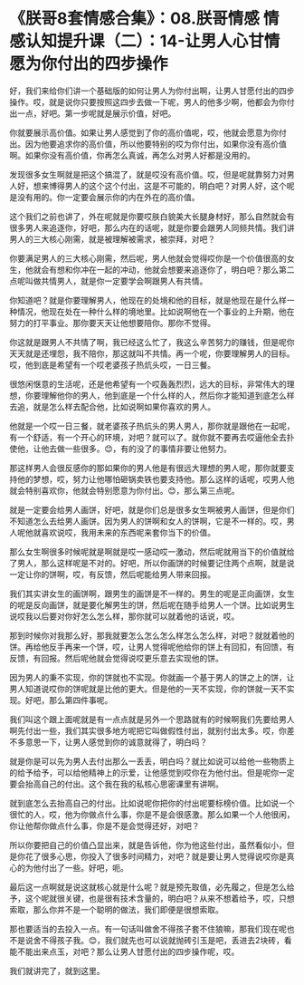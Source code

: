 # 《朕哥8套情感合集》：08.朕哥情感 情感认知提升课（二）：14-让男人心甘情愿为你付出的四步操作

好，我们来给你们讲一个基础版的如何让男人为你付出啊，让男人甘愿付出的四步操作。哎，就是说你只要按照这四步去做一下呢，男人的他多少啊，他都会为你付出一点，好吧。第一步呢就是展示价值，好吧。

你就要展示高价值。如果让男人感觉到了你的高价值呢，哎，他就会愿意为你付出。因为他要追求你的高价值，所以他要特别的哎为你付出，如果你没有高价值啊。如果你没有高价值，你再怎么真诚，再怎么对男人好都是没用的。

发现很多女生啊就是把这个搞混了，就是哎没有高价值。哎，但是呢就靠努力对男人好，想来博得男人的这个这个付出，这是不可能的，明白吧？对男人好，这个呢是没有用的。你一定要会展示你的内在外在的高价值。

这个我们之前也讲了，外在呢就是你要哎肤白貌美大长腿身材好，那么自然就会有很多男人来追逐你，好吧，那么内在的话呢，就是你要会跟男人同频共情。我们讲男人的三大核心刚需，就是被理解被需求，被崇拜，对吧？

你要满足男人的三大核心刚需，然后呢，男人他就会觉得哎你是一个价值很高的女生，他就会有想和你冲在一起的冲动，他就会想要来追逐你了，明白吧？那么第二点呢叫做共情男人，就是你一定要学会啊跟男人有共情。

你知道吧？就是你要理解男人，他现在的处境和他的目标，就是他现在是什么样一种情况，他现在处在一种什么样的境地里。比如说啊他在一个事业的上升期，他在努力的打平事业。那你要天天让他想要陪你。那你不觉得。

你这就是跟男人不共情了啊，我已经这么忙了，我这么辛苦努力的赚钱，但是呢你天天就是还埋怨，我不陪你，那这就叫不共情。再一个呢，你要理解男人的目标。哎，他到底是希望有一个哎老婆孩子热炕头哎，一日三餐。

很悠闲惬意的生活呢，还是他希望有一个哎轰轰烈烈，远大的目标，非常伟大的理想，你要理解他你的男人，他到底是一个什么样的人，然后你才能知道到底怎么样去追，就是怎么样去配合他，比如说啊如果你喜欢的男人。

他就是一个哎一日三餐，就老婆孩子热炕头的男人男人，那你就是跟他在一起呢，有一个舒适，有一个开心的环境，对吧？就可以了。就你就不要再去哎逼他全去扑使他，让他去做一些很多。😊，有的没了的事情非要让他努力。

那这样男人会很反感你的那如果你的男人他是有很远大理想的男人呢，那你就要支持他的梦想，哎，努力让他哪怕砸锅卖铁也要支持他。那么这样的话呢，哎男人他就会特别喜欢你，他就会特别愿意为你付出。😊，那么第三点呢。

就是一定要会给男人画饼，好吧，就是你们总是很多女生啊被男人画饼，但是你们不知道怎么去给男人画饼。因为男人的饼啊和女人的饼啊，它是不一样的。哎，男人呢他就喜欢说哎，我用未来的东西呢来套你当下的价值。

那么女生啊很多时候呢就是啊就是哎一感动哎一激动，然后呢就用当下的价值就给了男人，那么这样呢是不对的。好吧，所以你画饼的时候要记住两个点啊，就是说一定让你的饼啊，哎，有反馈，然后呢能给男人带来回报。

我们其实讲女生的画饼啊，跟男生的画饼是不一样的。男生的呢是正向画饼，女生的呢是反向画饼，就是要化解男生的饼，然后呢在随手给男人一个饼。比如说男生说哎我以后要对你好怎么怎么样，那你就可以就着他的话说，哎。

那到时候你对我那么好，那我就要怎么怎么怎么样怎么怎么样，对吧？就就着他的饼。再给他反手再来一个饼，哎，让男人觉得呢他给你的饼上有回扣，有回馈，有反馈，有回报。然后呢他就会觉得说哎更乐意去实现他的饼。

因为男人的秉不实现，你的饼就也不实现。你就画一个基于男人的饼之上的饼，让男人知道说哎你的饼呢就是比他的更大。但是他的一天不实现，你的饼就一天不实现。好吧，那么第四件事呢。

我们叫这个跟上面呢就是有一点点就是另外一个思路就有的时候啊我们先要给男人啊先付出一些，我们其实很多地方呢把它叫做假性付出，就别付出太多。哎，你差不多意思一下，让男人感觉到你的诚意就得了，明白吗？

就是你是可以先为男人去付出那么一丢丢，明白吗？就比如说可以给他一些物质上的给予给予，可以给他精神上的示爱，让他感觉到哎你在为他付出。但是呢你一定要会抬高自己的付出。这个我在我的私核心思密课里有讲啊。

就到底怎么去抬高自己的付出。比如说呢你把你的付出呢要标榜价值。比如说一个很忙的人，哎，他为你做点什么事，你是不是会很感激。那么如果一个人他很闲，你让他帮你做点什么事，你是不是会觉得还好，对吧？

所以你要把自己的价值凸显出来，就是告诉他，你为他这些付出，虽然看似小，但是你花了很多心思，你投入了很多时间精力，对吧？就是要让男人觉得说哎你是真心的为他付出了一些。好吧，呃。

最后这一点啊就是说这就核心就是什么呢？就是预先取值，必先履之，但是怎么给予，这个呢就很关键，也是很有技术含量的，明白吧？从来不想着给予，哎，只想索取，那么你并不是一个聪明的做法，我们即便是很想索取。

那也要适当的去投入一点。有一句话叫做舍不得孩子套不住狼嘛，那我们现在呢也不是说舍不得孩子我。😊，我们就先也可以说就抛砖引玉是吧，丢进去2块砖，看能不能出来点玉，对吧？那么让男人甘愿付出的四步操作呢，哎。

我们就讲完了，就到这里。